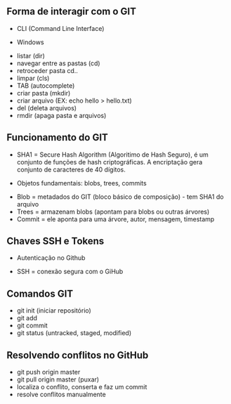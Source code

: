 ## Forma de interagir com o GIT

- CLI (Command Line Interface)

- Windows
* listar (dir)
* navegar entre as pastas (cd)
* retroceder pasta cd..
* limpar (cls)
* TAB (autocomplete)
* criar pasta (mkdir)
* criar arquivo (EX: echo hello > hello.txt)
* del (deleta arquivos)
* rmdir (apaga pasta e arquivos)

## Funcionamento do GIT

* SHA1 = Secure Hash Algorithm (Algoritimo de Hash Seguro), é um conjunto de funções de hash criptográficas. A encriptação gera conjunto de caracteres de 40 dígitos.

* Objetos fundamentais: blobs, trees, commits
- Blob = metadados do GIT (bloco básico de composição) - tem SHA1 do arquivo
- Trees = armazenam blobs (apontam para blobs ou outras árvores)
- Commit = ele aponta para uma árvore, autor, mensagem, timestamp

## Chaves SSH e Tokens

- Autenticação no Github

* SSH = conexão segura com o GiHub

## Comandos GIT

* git init (iniciar repositório)
* git add
* git commit 
* git status (untracked, staged, modified)

## Resolvendo conflitos no GitHub

* git push origin master
* git pull origin master (puxar)
* localiza o conflito, conserta e faz um commit
* resolve conflitos manualmente